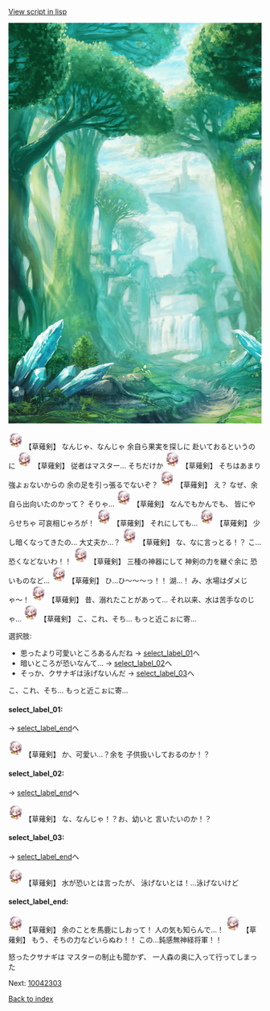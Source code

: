 [View script in lisp](../scripts/10042302.txt)

![forest.png](../images/backgrounds/forest.png)

<img src="../images/units/100421.png" alt="100421.png" height="34"/>
【草薙剣】
なんじゃ、なんじゃ
余自ら果実を探しに
赴いておるというのに

<img src="../images/units/100421.png" alt="100421.png" height="34"/>
【草薙剣】
従者はマスター…
そちだけか

<img src="../images/units/100421.png" alt="100421.png" height="34"/>
【草薙剣】
そちはあまり強よぉないからの
余の足を引っ張るでないぞ？

<img src="../images/units/100421.png" alt="100421.png" height="34"/>
【草薙剣】
え？
なぜ、余自ら出向いたのかって？
そりゃ…

<img src="../images/units/100421.png" alt="100421.png" height="34"/>
【草薙剣】
なんでもかんでも、
皆にやらせちゃ
可哀相じゃろが！

<img src="../images/units/100421.png" alt="100421.png" height="34"/>
【草薙剣】
それにしても…

<img src="../images/units/100421.png" alt="100421.png" height="34"/>
【草薙剣】
少し暗くなってきたの…
大丈夫か…？

<img src="../images/units/100421.png" alt="100421.png" height="34"/>
【草薙剣】
な、なに言っとる！？
こ…恐くなどないわ！！

<img src="../images/units/100421.png" alt="100421.png" height="34"/>
【草薙剣】
三種の神器にして
神剣の力を継ぐ余に
恐いものなど…

<img src="../images/units/100421.png" alt="100421.png" height="34"/>
【草薙剣】
ひ…ひ〜〜〜っ！！
湖…！
み、水場はダメじゃ〜！

<img src="../images/units/100421.png" alt="100421.png" height="34"/>
【草薙剣】
昔、溺れたことがあって…
それ以来、水は苦手なのじゃ…

<img src="../images/units/100421.png" alt="100421.png" height="34"/>
【草薙剣】
こ、これ、そち…
もっと近こぉに寄…

選択肢:
- 思ったより可愛いところあるんだね → [select_label_01](#select_label_01)へ
- 暗いところが恐いなんて… → [select_label_02](#select_label_02)へ
- そっか、クサナギは泳げないんだ → [select_label_03](#select_label_03)へ

こ、これ、そち…
もっと近こぉに寄…

#### select_label_01:
 → [select_label_end](#select_label_end)へ

<img src="../images/units/100421.png" alt="100421.png" height="34"/>
【草薙剣】
か、可愛い…？余を
子供扱いしておるのか！？

#### select_label_02:
 → [select_label_end](#select_label_end)へ

<img src="../images/units/100421.png" alt="100421.png" height="34"/>
【草薙剣】
な、なんじゃ！？お、幼いと
言いたいのか！？

#### select_label_03:
 → [select_label_end](#select_label_end)へ

<img src="../images/units/100421.png" alt="100421.png" height="34"/>
【草薙剣】
水が恐いとは言ったが、
泳げないとは！…泳げないけど

#### select_label_end:

<img src="../images/units/100421.png" alt="100421.png" height="34"/>
【草薙剣】
余のことを馬鹿にしおって！
人の気も知らんで…！

<img src="../images/units/100421.png" alt="100421.png" height="34"/>
【草薙剣】
もう、そちの力などいらぬわ！！
この…鈍感無神経将軍！！

怒ったクサナギは
マスターの制止も聞かず、
一人森の奥に入って行ってしまった

Next: [10042303](10042303.md)

[Back to index](index.md)
